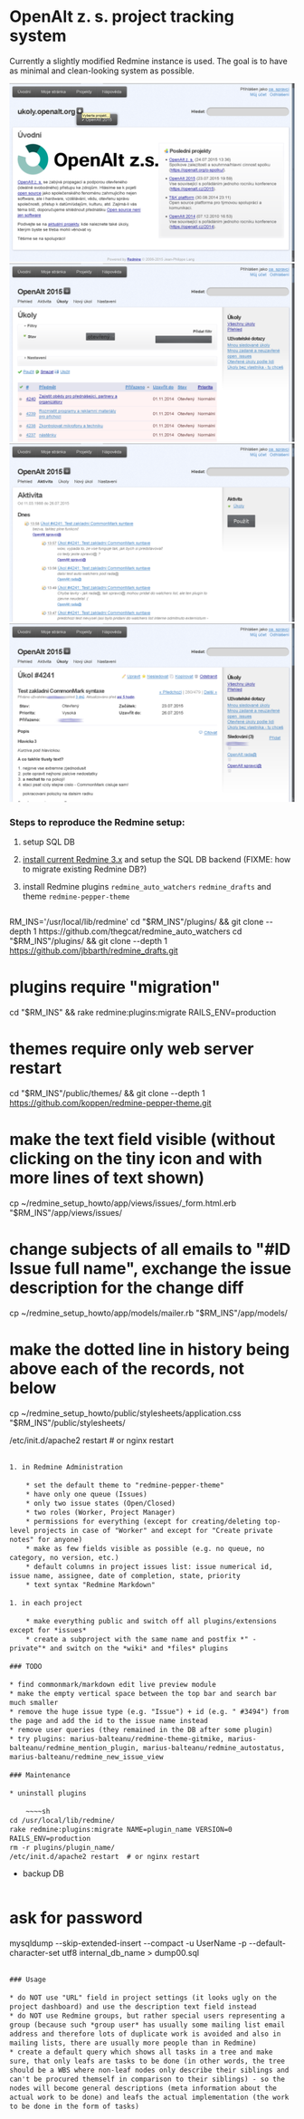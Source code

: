 # OpenAlt z. s. project tracking system

Currently a slightly modified Redmine instance is used. The goal is to have as minimal and clean-looking system as possible.

![screenshot00](2015-07-26-190703_1680x1050+0+0_imlib2_grab.png)
![screenshot01](2015-07-26-190752_1680x1050+0+0_imlib2_grab.png)
![screenshot02](2015-07-26-190834_1680x1050+0+0_imlib2_grab.png)
![screenshot03](2015-07-26-191313_1680x1050+0+0_imlib2_grab.png)

### Steps to reproduce the Redmine setup:

1. setup SQL DB
1. [install current Redmine 3.x](http://www.redmine.org/projects/redmine/wiki/redmineinstall) and setup the SQL DB backend (FIXME: how to migrate existing Redmine DB?)
1. install Redmine plugins `redmine_auto_watchers` `redmine_drafts` and theme `redmine-pepper-theme`

    ~~~~sh
RM_INS='/usr/local/lib/redmine'
cd "$RM_INS"/plugins/ && git clone --depth 1 https://github.com/thegcat/redmine_auto_watchers
cd "$RM_INS"/plugins/ && git clone --depth 1 https://github.com/jbbarth/redmine_drafts.git
# plugins require "migration"
cd "$RM_INS" && rake redmine:plugins:migrate RAILS_ENV=production
# themes require only web server restart
cd "$RM_INS"/public/themes/ && git clone --depth 1 https://github.com/koppen/redmine-pepper-theme.git

# make the text field visible (without clicking on the tiny icon and with more lines of text shown)
cp ~/redmine_setup_howto/app/views/issues/_form.html.erb "$RM_INS"/app/views/issues/
# change subjects of all emails to "#ID Issue full name", exchange the issue description for the change diff
cp ~/redmine_setup_howto/app/models/mailer.rb "$RM_INS"/app/models/
# make the dotted line in history being above each of the records, not below
cp ~/redmine_setup_howto/public/stylesheets/application.css "$RM_INS"/public/stylesheets/

/etc/init.d/apache2 restart  # or nginx restart
~~~~

1. in Redmine Administration

    * set the default theme to "redmine-pepper-theme"
    * have only one queue (Issues)
    * only two issue states (Open/Closed)
    * two roles (Worker, Project Manager)
    * permissions for everything (except for creating/deleting top-level projects in case of "Worker" and except for "Create private notes" for anyone)
    * make as few fields visible as possible (e.g. no queue, no category, no version, etc.)
    * default columns in project issues list: issue numerical id, issue name, assignee, date of completion, state, priority
    * text syntax "Redmine Markdown"

1. in each project

    * make everything public and switch off all plugins/extensions except for *issues*
    * create a subproject with the same name and postfix *" - private"* and switch on the *wiki* and *files* plugins

### TODO

* find commonmark/markdown edit live preview module
* make the empty vertical space between the top bar and search bar much smaller
* remove the huge issue type (e.g. "Issue") + id (e.g. " #3494") from the page and add the id to the issue name instead
* remove user queries (they remained in the DB after some plugin)
* try plugins: marius-balteanu/redmine-theme-gitmike, marius-balteanu/redmine_mention_plugin, marius-balteanu/redmine_autostatus, marius-balteanu/redmine_new_issue_view

### Maintenance

* uninstall plugins

    ~~~~sh
cd /usr/local/lib/redmine/
rake redmine:plugins:migrate NAME=plugin_name VERSION=0 RAILS_ENV=production
rm -r plugins/plugin_name/
/etc/init.d/apache2 restart  # or nginx restart
~~~~

* backup DB

    ~~~~sh
# ask for password
mysqldump --skip-extended-insert --compact -u UserName -p --default-character-set utf8 internal_db_name > dump00.sql
~~~~

### Usage

* do NOT use "URL" field in project settings (it looks ugly on the project dashboard) and use the description text field instead
* do NOT use Redmine groups, but rather special users representing a group (because such *group user* has usually some mailing list email address and therefore lots of duplicate work is avoided and also in mailing lists, there are usually more people than in Redmine)
* create a default query which shows all tasks in a tree and make sure, that only leafs are tasks to be done (in other words, the tree should be a WBS where non-leaf nodes only describe their siblings and can't be procured themself in comparison to their siblings) - so the nodes will become general descriptions (meta information about the actual work to be done) and leafs the actual implementation (the work to be done in the form of tasks)
